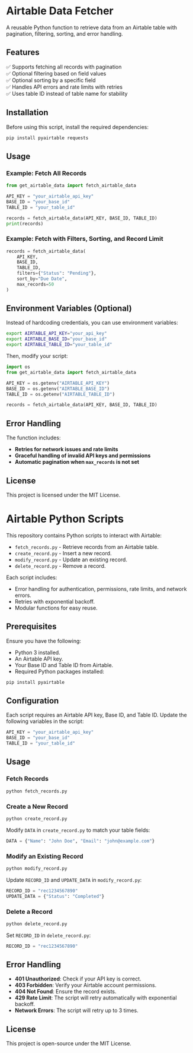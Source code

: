 # Airtable Data Fetcher

A reusable Python function to retrieve data from an Airtable table with pagination, filtering, sorting, and error handling.

## Features

✅ Supports fetching all records with pagination  
✅ Optional filtering based on field values  
✅ Optional sorting by a specific field  
✅ Handles API errors and rate limits with retries  
✅ Uses table ID instead of table name for stability  

## Installation

Before using this script, install the required dependencies:

```sh
pip install pyairtable requests
```

## Usage

### Example: Fetch All Records
```python
from get_airtable_data import fetch_airtable_data

API_KEY = "your_airtable_api_key"
BASE_ID = "your_base_id"
TABLE_ID = "your_table_id"

records = fetch_airtable_data(API_KEY, BASE_ID, TABLE_ID)
print(records)
```

### Example: Fetch with Filters, Sorting, and Record Limit
```python
records = fetch_airtable_data(
    API_KEY, 
    BASE_ID, 
    TABLE_ID, 
    filters={"Status": "Pending"}, 
    sort_by="Due Date", 
    max_records=50
)
```

## Environment Variables (Optional)
Instead of hardcoding credentials, you can use environment variables:

```sh
export AIRTABLE_API_KEY="your_api_key"
export AIRTABLE_BASE_ID="your_base_id"
export AIRTABLE_TABLE_ID="your_table_id"
```

Then, modify your script:

```python
import os
from get_airtable_data import fetch_airtable_data

API_KEY = os.getenv("AIRTABLE_API_KEY")
BASE_ID = os.getenv("AIRTABLE_BASE_ID")
TABLE_ID = os.getenv("AIRTABLE_TABLE_ID")

records = fetch_airtable_data(API_KEY, BASE_ID, TABLE_ID)
```

## Error Handling
The function includes:
- **Retries for network issues and rate limits**
- **Graceful handling of invalid API keys and permissions**
- **Automatic pagination when `max_records` is not set**

## License
This project is licensed under the MIT License.


# Airtable Python Scripts

This repository contains Python scripts to interact with Airtable:
- `fetch_records.py` - Retrieve records from an Airtable table.
- `create_record.py` - Insert a new record.
- `modify_record.py` - Update an existing record.
- `delete_record.py` - Remove a record.

Each script includes:
- Error handling for authentication, permissions, rate limits, and network errors.
- Retries with exponential backoff.
- Modular functions for easy reuse.

## Prerequisites

Ensure you have the following:
- Python 3 installed.
- An Airtable API key.
- Your Base ID and Table ID from Airtable.
- Required Python packages installed:

```sh
pip install pyairtable
```

## Configuration

Each script requires an Airtable API key, Base ID, and Table ID. Update the following variables in the script:

```python
API_KEY = "your_airtable_api_key"
BASE_ID = "your_base_id"
TABLE_ID = "your_table_id"
```

## Usage

### Fetch Records

```sh
python fetch_records.py
```

### Create a New Record

```sh
python create_record.py
```

Modify `DATA` in `create_record.py` to match your table fields:

```python
DATA = {"Name": "John Doe", "Email": "john@example.com"}
```

### Modify an Existing Record

```sh
python modify_record.py
```

Update `RECORD_ID` and `UPDATE_DATA` in `modify_record.py`:

```python
RECORD_ID = "rec1234567890"
UPDATE_DATA = {"Status": "Completed"}
```

### Delete a Record

```sh
python delete_record.py
```

Set `RECORD_ID` in `delete_record.py`:

```python
RECORD_ID = "rec1234567890"
```

## Error Handling

- **401 Unauthorized**: Check if your API key is correct.
- **403 Forbidden**: Verify your Airtable account permissions.
- **404 Not Found**: Ensure the record exists.
- **429 Rate Limit**: The script will retry automatically with exponential backoff.
- **Network Errors**: The script will retry up to 3 times.

## License

This project is open-source under the MIT License.

